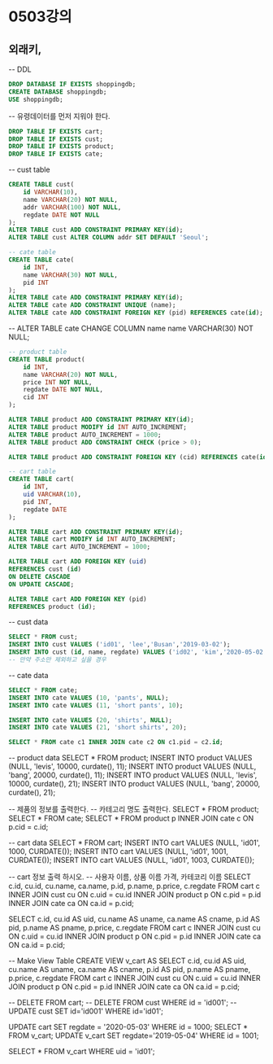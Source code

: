 # 0503강의

## 외래키,  
-- DDL
```sql
DROP DATABASE IF EXISTS shoppingdb;
CREATE DATABASE shoppingdb;
USE shoppingdb;
```

-- 유령데이터를 먼저 지워야 한다.
```sql
DROP TABLE IF EXISTS cart;
DROP TABLE IF EXISTS cust;
DROP TABLE IF EXISTS product;
DROP TABLE IF EXISTS cate;
```

-- cust table
```sql
CREATE TABLE cust(
	id VARCHAR(10),
    name VARCHAR(20) NOT NULL,
    addr VARCHAR(100) NOT NULL,
    regdate DATE NOT NULL
);
ALTER TABLE cust ADD CONSTRAINT PRIMARY KEY(id); 
ALTER TABLE cust ALTER COLUMN addr SET DEFAULT 'Seoul';
```

```sql
-- cate table
CREATE TABLE cate(
	id INT,
    name VARCHAR(30) NOT NULL,
    pid INT
);
ALTER TABLE cate ADD CONSTRAINT PRIMARY KEY(id);
ALTER TABLE cate ADD CONSTRAINT UNIQUE (name);
ALTER TABLE cate ADD CONSTRAINT FOREIGN KEY (pid) REFERENCES cate(id);
```
-- ALTER TABLE cate CHANGE COLUMN name name VARCHAR(30) NOT NULL;

```sql
-- product table
CREATE TABLE product(
	id INT,
    name VARCHAR(20) NOT NULL,
    price INT NOT NULL,
    regdate DATE NOT NULL,
    cid INT 
);
```
```sql
ALTER TABLE product ADD CONSTRAINT PRIMARY KEY(id);
ALTER TABLE product MODIFY id INT AUTO_INCREMENT;
ALTER TABLE product AUTO_INCREMENT = 1000;
ALTER TABLE product ADD CONSTRAINT CHECK (price > 0);

ALTER TABLE product ADD CONSTRAINT FOREIGN KEY (cid) REFERENCES cate(id);
```

```sql
-- cart table
CREATE TABLE cart(
	id INT,
    uid VARCHAR(10),
    pid INT,
    regdate DATE
);
```

```sql
ALTER TABLE cart ADD CONSTRAINT PRIMARY KEY(id);
ALTER TABLE cart MODIFY id INT AUTO_INCREMENT;
ALTER TABLE cart AUTO_INCREMENT = 1000;
```

```sql
ALTER TABLE cart ADD FOREIGN KEY (uid) 
REFERENCES cust (id)
ON DELETE CASCADE
ON UPDATE CASCADE;
```

```sql
ALTER TABLE cart ADD FOREIGN KEY (pid) 
REFERENCES product (id);
```

-- cust data
```sql
SELECT * FROM cust;
INSERT INTO cust VALUES ('id01', 'lee','Busan','2019-03-02');
INSERT INTO cust (id, name, regdate) VALUES ('id02', 'kim','2020-05-02'); 
-- 만약 주소만 제외하고 싶을 경우
```

-- cate data
```sql
SELECT * FROM cate;
INSERT INTO cate VALUES (10, 'pants', NULL);
INSERT INTO cate VALUES (11, 'short pants', 10);

INSERT INTO cate VALUES (20, 'shirts', NULL);
INSERT INTO cate VALUES (21, 'short shirts', 20);

SELECT * FROM cate c1 INNER JOIN cate c2 ON c1.pid = c2.id;
```

-- product data
SELECT * FROM product;
INSERT INTO product VALUES (NULL, 'levis', 10000, curdate(), 11);
INSERT INTO product VALUES (NULL, 'bang', 20000, curdate(), 11);
INSERT INTO product VALUES (NULL, 'levis', 10000, curdate(), 21);
INSERT INTO product VALUES (NULL, 'bang', 20000, curdate(), 21);

-- 제품의 정보를 출력한다.
-- 카테고리 명도 출력한다.
SELECT * FROM product;
SELECT * FROM cate;
SELECT * FROM product p INNER JOIN cate c ON p.cid = c.id;

-- cart data
SELECT * FROM cart;
INSERT INTO cart VALUES (NULL, 'id01', 1000, CURDATE());
INSERT INTO cart VALUES (NULL, 'id01', 1001, CURDATE());
INSERT INTO cart VALUES (NULL, 'id01', 1003, CURDATE()); 

-- cart 정보 출력 하시오.
-- 사용자 이름, 상품 이름 가격, 카테코리 이름
SELECT c.id, cu.id, cu.name, ca.name, p.id, p.name, p.price, c.regdate FROM cart c
INNER JOIN cust cu ON c.uid = cu.id
INNER JOIN product p ON c.pid = p.id
INNER JOIN cate ca ON ca.id = p.cid;

SELECT c.id, cu.id AS uid, cu.name AS uname, ca.name AS cname, p.id AS pid, p.name AS pname, p.price, c.regdate 
FROM cart c
INNER JOIN cust cu ON c.uid = cu.id
INNER JOIN product p ON c.pid = p.id
INNER JOIN cate ca ON ca.id = p.cid;

-- Make View Table
CREATE VIEW v_cart
AS
SELECT c.id, cu.id AS uid, cu.name AS uname, ca.name AS cname, p.id AS pid, p.name AS pname, p.price, c.regdate 
FROM cart c
INNER JOIN cust cu ON c.uid = cu.id
INNER JOIN product p ON c.pid = p.id
INNER JOIN cate ca ON ca.id = p.cid;

-- DELETE FROM cart;
-- DELETE FROM cust WHERE id = 'id001';
-- UPDATE cust SET id='id001' WHERE id='id01';

UPDATE cart SET regdate = '2020-05-03' WHERE id = 1000;
SELECT * FROM v_cart;
UPDATE v_cart SET regdate='2019-05-04' WHERE id = 1001;

SELECT * FROM v_cart
WHERE uid = 'id01';